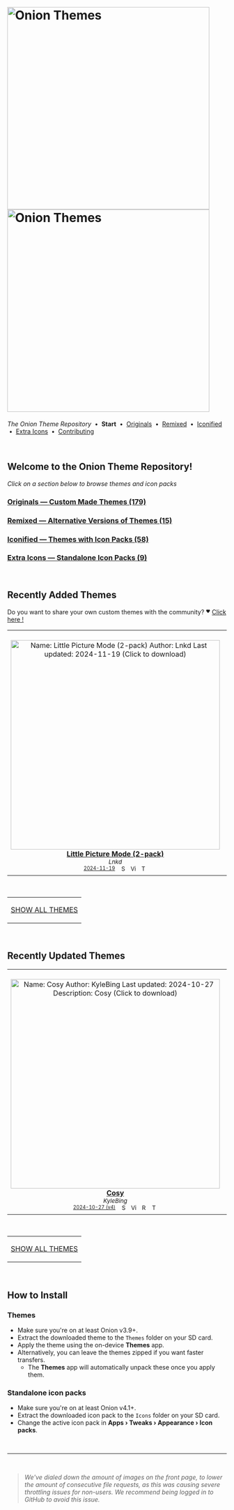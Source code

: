 <!--




















=================================================================================
---------------------------------------------------------------------------------

██████╗  ██████╗     ███╗   ██╗ ██████╗ ████████╗    ███████╗██████╗ ██╗████████╗
██╔══██╗██╔═══██╗    ████╗  ██║██╔═══██╗╚══██╔══╝    ██╔════╝██╔══██╗██║╚══██╔══╝
██║  ██║██║   ██║    ██╔██╗ ██║██║   ██║   ██║       █████╗  ██║  ██║██║   ██║   
██║  ██║██║   ██║    ██║╚██╗██║██║   ██║   ██║       ██╔══╝  ██║  ██║██║   ██║   
██████╔╝╚██████╔╝    ██║ ╚████║╚██████╔╝   ██║       ███████╗██████╔╝██║   ██║   
╚═════╝  ╚═════╝     ╚═╝  ╚═══╝ ╚═════╝    ╚═╝       ╚══════╝╚═════╝ ╚═╝   ╚═╝   

---------------------------------------------------------------------------------
=================================================================================

                  Note: This file was automatically generated.

            Run `python .github/generate.py` to regenerate the pages.




















-->
<p>&nbsp;</p>

# <img alt="Onion Themes" src="https://user-images.githubusercontent.com/44569252/179506709-0db2a8f5-3074-477c-81c4-719f281ddccc.png#gh-dark-mode-only" width="464px"><img alt="Onion Themes" src="https://user-images.githubusercontent.com/44569252/179506712-d5a1a916-7270-4902-aa55-5d93f7ee0f6e.png#gh-light-mode-only" width="464px">

*The Onion Theme Repository* &nbsp;•&nbsp; **Start** &nbsp;• &nbsp;[Originals](generated/custom/index.md) &nbsp;• &nbsp;[Remixed](generated/remixed/index.md) &nbsp;• &nbsp;[Iconified](generated/icons_themes/index.md) &nbsp;• &nbsp;[Extra&nbsp;Icons](generated/icons_standalone/index.md) &nbsp;• &nbsp;[Contributing](CONTRIBUTING.md)

<p>&nbsp;</p>




## Welcome to the Onion Theme Repository!

*Click on a section below to browse themes and icon packs*

### [Originals — Custom Made Themes (179)](generated/custom/index.md)

### [Remixed — Alternative Versions of Themes (15)](generated/remixed/index.md)

### [Iconified — Themes with Icon Packs (58)](generated/icons_themes/index.md)

### [Extra Icons — Standalone Icon Packs (9)](generated/icons_standalone/index.md)




<p>&nbsp;</p>


## Recently Added Themes

Do you want to share your own custom themes with the community? <sup><sub>❤️</sub></sup> [Click here !](CONTRIBUTING.md)

<table align="center"><tr>
<td align="center" valign="top" width="33.33%">
&nbsp;&nbsp;&nbsp;&nbsp;&nbsp;&nbsp;&nbsp;&nbsp;&nbsp;&nbsp;&nbsp;&nbsp;&nbsp;&nbsp;&nbsp;&nbsp;&nbsp;&nbsp;&nbsp;&nbsp;&nbsp;&nbsp;&nbsp;&nbsp;&nbsp;&nbsp;&nbsp;&nbsp;&nbsp;&nbsp;&nbsp;&nbsp;&nbsp;&nbsp;&nbsp;&nbsp;&nbsp;&nbsp;&nbsp;&nbsp;&nbsp;&nbsp;&nbsp;&nbsp;&nbsp;&nbsp;<br/>
<a href="https://raw.githubusercontent.com/OnionUI/Themes/main/release/Little%20Picture%20Mode%20%282-pack%29%20by%20Lnkd.zip">
<img title="Name: Little Picture Mode (2-pack)&#013;Author: Lnkd&#013;Last updated: 2024-11-19&#013;(Click to download)" width="480px" src="https://raw.githubusercontent.com/OnionUI/Themes/main/themes/Little%20Picture%20Mode%20%282-pack%29%20by%20Lnkd/preview.png" /><br/>
<b>Little Picture Mode (2-pack)</b>
</a><br/>
<sup><i>Lnkd</i></sup><br>
<sub>
<sup><a title="Last updated: 2024-11-19" href="https://github.com/OnionUI/Themes/commits/main/themes/Little Picture Mode (2-pack) by Lnkd">2024-11-19</a></sup> &nbsp;&nbsp;<a href="https://github.com/search?l=ZIP&q=filename%3A%22Lnkd%22+repo%3AOnionUI%2FThemes"><img src="https://user-images.githubusercontent.com/44569252/194037581-698a5004-8b75-4da6-a63d-b41d541ebde2.png" width="16" title="Search themes by this author (Requires GitHub account)"></a>&nbsp;&nbsp;<a href="https://raw.githubusercontent.com/OnionUI/Themes/main/themes/Little%20Picture%20Mode%20%282-pack%29%20by%20Lnkd/preview.png"><img title="View full-size preview" src="https://user-images.githubusercontent.com/44569252/194037184-ae453506-2536-4c6f-8a19-4a6c1de6ce32.png" width="16"></a> &nbsp;<a href="https://onionui.github.io/iconpack_preview.html#Little%20Picture%20Mode%20%282-pack%29%20by%20Lnkd,Little%20Picture%20Mode%20Lite%20by%20Lnkd:themes/Little%20Picture%20Mode%20%282-pack%29%20by%20Lnkd/Little%20Picture%20Mode%20Lite%20by%20Lnkd/icons,Little%20Picture%20Mode%20by%20Lnkd:themes/Little%20Picture%20Mode%20%282-pack%29%20by%20Lnkd/Little%20Picture%20Mode%20by%20Lnkd/icons"><img src="https://user-images.githubusercontent.com/44569252/215106002-fbcf1815-8080-447c-94c2-61f161efb503.png" height="16" title="This theme contains an icon pack"></a>
</sub>
</td>



<td align="center" valign="top" width="33.33%">
&nbsp;&nbsp;&nbsp;&nbsp;&nbsp;&nbsp;&nbsp;&nbsp;&nbsp;&nbsp;&nbsp;&nbsp;&nbsp;&nbsp;&nbsp;&nbsp;&nbsp;&nbsp;&nbsp;&nbsp;&nbsp;&nbsp;&nbsp;&nbsp;&nbsp;&nbsp;&nbsp;&nbsp;&nbsp;&nbsp;&nbsp;&nbsp;&nbsp;&nbsp;&nbsp;&nbsp;&nbsp;&nbsp;&nbsp;&nbsp;&nbsp;&nbsp;&nbsp;&nbsp;&nbsp;&nbsp;<br/>
<a href="https://raw.githubusercontent.com/OnionUI/Themes/main/release/PBMini%20%282-pack%29%20by%20Lnkd.zip">
<img title="Name: PBMini (2-pack)&#013;Author: Lnkd&#013;Last updated: 2024-11-06&#013;(Click to download)" width="480px" src="https://raw.githubusercontent.com/OnionUI/Themes/main/themes/PBMini%20%282-pack%29%20by%20Lnkd/preview.png" /><br/>
<b>PBMini (2-pack)</b>
</a><br/>
<sup><i>Lnkd</i></sup><br>
<sub>
<sup><a title="Last updated: 2024-11-06" href="https://github.com/OnionUI/Themes/commits/main/themes/PBMini (2-pack) by Lnkd">2024-11-06</a></sup> &nbsp;&nbsp;<a href="https://github.com/search?l=ZIP&q=filename%3A%22Lnkd%22+repo%3AOnionUI%2FThemes"><img src="https://user-images.githubusercontent.com/44569252/194037581-698a5004-8b75-4da6-a63d-b41d541ebde2.png" width="16" title="Search themes by this author (Requires GitHub account)"></a>&nbsp;&nbsp;<a href="https://raw.githubusercontent.com/OnionUI/Themes/main/themes/PBMini%20%282-pack%29%20by%20Lnkd/preview.png"><img title="View full-size preview" src="https://user-images.githubusercontent.com/44569252/194037184-ae453506-2536-4c6f-8a19-4a6c1de6ce32.png" width="16"></a> &nbsp;<a href="https://onionui.github.io/iconpack_preview.html#PBMini%20%282-pack%29%20by%20Lnkd,PBMini%20by%20Lnkd:themes/PBMini%20%282-pack%29%20by%20Lnkd/PBMini%20by%20Lnkd/icons"><img src="https://user-images.githubusercontent.com/44569252/215106002-fbcf1815-8080-447c-94c2-61f161efb503.png" height="16" title="This theme contains an icon pack"></a>
</sub>
</td>



<td align="center" valign="top" width="33.33%">
&nbsp;&nbsp;&nbsp;&nbsp;&nbsp;&nbsp;&nbsp;&nbsp;&nbsp;&nbsp;&nbsp;&nbsp;&nbsp;&nbsp;&nbsp;&nbsp;&nbsp;&nbsp;&nbsp;&nbsp;&nbsp;&nbsp;&nbsp;&nbsp;&nbsp;&nbsp;&nbsp;&nbsp;&nbsp;&nbsp;&nbsp;&nbsp;&nbsp;&nbsp;&nbsp;&nbsp;&nbsp;&nbsp;&nbsp;&nbsp;&nbsp;&nbsp;&nbsp;&nbsp;&nbsp;&nbsp;<br/>
<a href="https://raw.githubusercontent.com/OnionUI/Themes/main/release/On-Ion-Os%21%20by%20davibechecker.zip">
<img title="Name: On-Ion-Os!&#013;Author: davibechecker&#013;Last updated: 2024-11-06&#013;Description: Yu-Gi-Oh! based theme. Based off the yugioh duel monsters anime and card game.&#013;(Click to download)" width="480px" src="https://raw.githubusercontent.com/OnionUI/Themes/main/themes/On-Ion-Os%21%20by%20davibechecker/preview.png" /><br/>
<b>On-Ion-Os!</b>
</a><br/>
<sup><i>davibechecker</i></sup><br>
<sub>
<sup><a title="Last updated: 2024-11-06" href="https://github.com/OnionUI/Themes/commits/main/themes/On-Ion-Os! by davibechecker">2024-11-06</a></sup> &nbsp;&nbsp;<a href="https://github.com/search?l=ZIP&q=filename%3A%22davibechecker%22+repo%3AOnionUI%2FThemes"><img src="https://user-images.githubusercontent.com/44569252/194037581-698a5004-8b75-4da6-a63d-b41d541ebde2.png" width="16" title="Search themes by this author (Requires GitHub account)"></a>&nbsp;&nbsp;<a href="https://raw.githubusercontent.com/OnionUI/Themes/main/themes/On-Ion-Os%21%20by%20davibechecker/preview.png"><img title="View full-size preview" src="https://user-images.githubusercontent.com/44569252/194037184-ae453506-2536-4c6f-8a19-4a6c1de6ce32.png" width="16"></a> &nbsp;<a href="https://onionui.github.io/iconpack_preview.html#On-Ion-Os%21%20by%20davibechecker,On-Ion-Os%21%20by%20davibechecker:themes/On-Ion-Os%21%20by%20davibechecker/icons"><img src="https://user-images.githubusercontent.com/44569252/215106002-fbcf1815-8080-447c-94c2-61f161efb503.png" height="16" title="This theme contains an icon pack"></a>
</sub>
</td>


</tr></table>


<p>&nbsp;</p>

<table align="center"><td>

[SHOW ALL THEMES](generated/custom/index.md)

</td></table>

<p>&nbsp;</p>


## Recently Updated Themes

<table align="center"><tr>
<td align="center" valign="top" width="33.33%">
&nbsp;&nbsp;&nbsp;&nbsp;&nbsp;&nbsp;&nbsp;&nbsp;&nbsp;&nbsp;&nbsp;&nbsp;&nbsp;&nbsp;&nbsp;&nbsp;&nbsp;&nbsp;&nbsp;&nbsp;&nbsp;&nbsp;&nbsp;&nbsp;&nbsp;&nbsp;&nbsp;&nbsp;&nbsp;&nbsp;&nbsp;&nbsp;&nbsp;&nbsp;&nbsp;&nbsp;&nbsp;&nbsp;&nbsp;&nbsp;&nbsp;&nbsp;&nbsp;&nbsp;&nbsp;&nbsp;<br/>
<a href="https://raw.githubusercontent.com/OnionUI/Themes/main/release/Cosy%20by%20KyleBing.zip">
<img title="Name: Cosy&#013;Author: KyleBing&#013;Last updated: 2024-10-27&#013;Description: Cosy&#013;(Click to download)" width="480px" src="https://raw.githubusercontent.com/OnionUI/Themes/main/themes/Cosy%20by%20KyleBing/preview.png" /><br/>
<b>Cosy</b>
</a><br/>
<sup><i>KyleBing</i></sup><br>
<sub>
<sup><a title="Last updated: 2024-10-27 (v4)" href="https://github.com/OnionUI/Themes/commits/main/themes/Cosy by KyleBing">2024-10-27 (v4)</a></sup> &nbsp;&nbsp;<a href="https://github.com/search?l=ZIP&q=filename%3A%22KyleBing%22+repo%3AOnionUI%2FThemes"><img src="https://user-images.githubusercontent.com/44569252/194037581-698a5004-8b75-4da6-a63d-b41d541ebde2.png" width="16" title="Search themes by this author (Requires GitHub account)"></a>&nbsp;&nbsp;<a href="https://raw.githubusercontent.com/OnionUI/Themes/main/themes/Cosy%20by%20KyleBing/preview.png"><img title="View full-size preview" src="https://user-images.githubusercontent.com/44569252/194037184-ae453506-2536-4c6f-8a19-4a6c1de6ce32.png" width="16"></a>&nbsp;&nbsp;<a href="themes/Cosy%20by%20KyleBing/README.md"><img src="https://user-images.githubusercontent.com/44569252/215358455-b6a1348b-8161-40d6-9cc1-cc31720377c4.png" height="16" title="README"></a> &nbsp;<a href="https://onionui.github.io/iconpack_preview.html#Cosy%20by%20KyleBing,Cosy%20by%20KyleBing:themes/Cosy%20by%20KyleBing/icons"><img src="https://user-images.githubusercontent.com/44569252/215106002-fbcf1815-8080-447c-94c2-61f161efb503.png" height="16" title="This theme contains an icon pack"></a>
</sub>
</td>



<td align="center" valign="top" width="33.33%">
&nbsp;&nbsp;&nbsp;&nbsp;&nbsp;&nbsp;&nbsp;&nbsp;&nbsp;&nbsp;&nbsp;&nbsp;&nbsp;&nbsp;&nbsp;&nbsp;&nbsp;&nbsp;&nbsp;&nbsp;&nbsp;&nbsp;&nbsp;&nbsp;&nbsp;&nbsp;&nbsp;&nbsp;&nbsp;&nbsp;&nbsp;&nbsp;&nbsp;&nbsp;&nbsp;&nbsp;&nbsp;&nbsp;&nbsp;&nbsp;&nbsp;&nbsp;&nbsp;&nbsp;&nbsp;&nbsp;<br/>
<a href="https://raw.githubusercontent.com/OnionUI/Themes/main/release/Scallion%20%282-pack%29%20by%20Cyberbellum.zip">
<img title="Name: Scallion (2-pack)&#013;Author: Cyberbellum&#013;Last updated: 2024-10-27&#013;(Click to download)" width="480px" src="https://raw.githubusercontent.com/OnionUI/Themes/main/themes/Scallion%20%282-pack%29%20by%20Cyberbellum/Scallion%20-%20Noir%20by%20Cyberbellum/preview.png" /><br/>
<b>Scallion (2-pack)</b>
</a><br/>
<sup><i>Cyberbellum</i></sup><br>
<sub>
<sup><a title="Last updated: 2024-10-27 (v2)" href="https://github.com/OnionUI/Themes/commits/main/themes/Scallion (2-pack) by Cyberbellum">2024-10-27 (v2)</a></sup> &nbsp;&nbsp;<a href="https://github.com/search?l=ZIP&q=filename%3A%22Cyberbellum%22+repo%3AOnionUI%2FThemes"><img src="https://user-images.githubusercontent.com/44569252/194037581-698a5004-8b75-4da6-a63d-b41d541ebde2.png" width="16" title="Search themes by this author (Requires GitHub account)"></a>&nbsp;&nbsp;<a href="https://raw.githubusercontent.com/OnionUI/Themes/main/themes/Scallion%20%282-pack%29%20by%20Cyberbellum/Scallion%20-%20Noir%20by%20Cyberbellum/preview.png"><img title="View full-size preview" src="https://user-images.githubusercontent.com/44569252/194037184-ae453506-2536-4c6f-8a19-4a6c1de6ce32.png" width="16"></a>&nbsp;&nbsp;<a href="themes/Scallion%20%282-pack%29%20by%20Cyberbellum/Scallion%20-%20Noir%20by%20Cyberbellum/readme.md"><img src="https://user-images.githubusercontent.com/44569252/215358455-b6a1348b-8161-40d6-9cc1-cc31720377c4.png" height="16" title="README"></a> &nbsp;<a href="https://onionui.github.io/iconpack_preview.html#Scallion%20%282-pack%29%20by%20Cyberbellum,"><img src="https://user-images.githubusercontent.com/44569252/215106002-fbcf1815-8080-447c-94c2-61f161efb503.png" height="16" title="This theme contains an icon pack"></a>
</sub>
</td>



<td align="center" valign="top" width="33.33%">
&nbsp;&nbsp;&nbsp;&nbsp;&nbsp;&nbsp;&nbsp;&nbsp;&nbsp;&nbsp;&nbsp;&nbsp;&nbsp;&nbsp;&nbsp;&nbsp;&nbsp;&nbsp;&nbsp;&nbsp;&nbsp;&nbsp;&nbsp;&nbsp;&nbsp;&nbsp;&nbsp;&nbsp;&nbsp;&nbsp;&nbsp;&nbsp;&nbsp;&nbsp;&nbsp;&nbsp;&nbsp;&nbsp;&nbsp;&nbsp;&nbsp;&nbsp;&nbsp;&nbsp;&nbsp;&nbsp;<br/>
<a href="https://raw.githubusercontent.com/OnionUI/Themes/main/release/Wireframe%20by%20KyleBing.zip">
<img title="Name: Wireframe&#013;Author: KyleBing&#013;Last updated: 2024-08-27&#013;Description: Wireframe, frames&#013;(Click to download)" width="480px" src="https://raw.githubusercontent.com/OnionUI/Themes/main/themes/Wireframe%20by%20KyleBing/preview.png" /><br/>
<b>Wireframe</b>
</a><br/>
<sup><i>KyleBing</i></sup><br>
<sub>
<sup><a title="Last updated: 2024-08-27 (v2)" href="https://github.com/OnionUI/Themes/commits/main/themes/Wireframe by KyleBing">2024-08-27 (v2)</a></sup> &nbsp;&nbsp;<a href="https://github.com/search?l=ZIP&q=filename%3A%22KyleBing%22+repo%3AOnionUI%2FThemes"><img src="https://user-images.githubusercontent.com/44569252/194037581-698a5004-8b75-4da6-a63d-b41d541ebde2.png" width="16" title="Search themes by this author (Requires GitHub account)"></a>&nbsp;&nbsp;<a href="https://raw.githubusercontent.com/OnionUI/Themes/main/themes/Wireframe%20by%20KyleBing/preview.png"><img title="View full-size preview" src="https://user-images.githubusercontent.com/44569252/194037184-ae453506-2536-4c6f-8a19-4a6c1de6ce32.png" width="16"></a>
</sub>
</td>


</tr></table>


<p>&nbsp;</p>

<table align="center"><td>

[SHOW ALL THEMES](generated/custom/index.md)

</td></table>

<p>&nbsp;</p>


## How to Install


### Themes

- Make sure you're on at least Onion v3.9+.
- Extract the downloaded theme to the `Themes` folder on your SD card.
- Apply the theme using the on-device **Themes** app.
- Alternatively, you can leave the themes zipped if you want faster transfers.
  - The **Themes** app will automatically unpack these once you apply them.


### Standalone icon packs

- Make sure you're on at least Onion v4.1+.
- Extract the downloaded icon pack to the `Icons` folder on your SD card.
- Change the active icon pack in **Apps › Tweaks › Appearance › Icon packs**.


<p>&nbsp;</p>


---


<p>&nbsp;</p>


> *We've dialed down the amount of images on the front page, to lower the amount of consecutive file requests, as this was causing severe throttling issues for non-users. We recommend being logged in to GitHub to avoid this issue.*


<p>&nbsp;</p>

